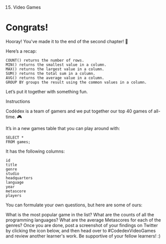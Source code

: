 15. Video Games

# Congrats!

Hooray! You've made it to the end of the second chapter! 🎈

Here’s a recap:

    COUNT() returns the number of rows.
    MIN() returns the smallest value in a column.
    MAX() returns the largest value in a column.
    SUM() returns the total sum in a column.
    AVG() returns the average value in a column.
    GROUP BY groups the result using the common values in a column.

Let’s put it together with something fun.

Instructions

Codédex is a team of gamers and we put together our top 40 games of all-time. 🎮

It’s in a new games table that you can play around with:

    SELECT *
    FROM games;

It has the following columns:

    id
    title
    genre
    studio
    headquarters
    language
    year
    metascore
    players

You can formulate your own questions, but here are some of ours:

What is the most popular game in the list?
What are the counts of all the programming languages?
What are the average Metascores for each of the genres?
Once you are done, post a screenshot of your findings on Twitter by clicking the icon below, and then head over to #CodedexVideoGames and review another learner's work. Be supportive of your fellow learners! :)
